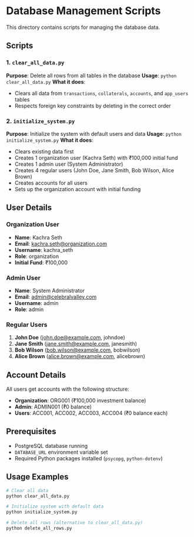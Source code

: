 # Database Management Scripts

This directory contains scripts for managing the database data.

## Scripts

### 1. `clear_all_data.py`
**Purpose**: Delete all rows from all tables in the database
**Usage**: `python clear_all_data.py`
**What it does**: 
- Clears all data from `transactions`, `collaterals`, `accounts`, and `app_users` tables
- Respects foreign key constraints by deleting in the correct order

### 2. `initialize_system.py`
**Purpose**: Initialize the system with default users and data
**Usage**: `python initialize_system.py`
**What it does**:
- Clears existing data first
- Creates 1 organization user (Kachra Seth) with ₹100,000 initial fund
- Creates 1 admin user (System Administrator)
- Creates 4 regular users (John Doe, Jane Smith, Bob Wilson, Alice Brown)
- Creates accounts for all users
- Sets up the organization account with initial funding

## User Details

### Organization User
- **Name**: Kachra Seth
- **Email**: kachra.seth@organization.com
- **Username**: kachra_seth
- **Role**: organization
- **Initial Fund**: ₹100,000

### Admin User
- **Name**: System Administrator
- **Email**: admin@celebralvalley.com
- **Username**: admin
- **Role**: admin

### Regular Users
1. **John Doe** (john.doe@example.com, johndoe)
2. **Jane Smith** (jane.smith@example.com, janesmith)
3. **Bob Wilson** (bob.wilson@example.com, bobwilson)
4. **Alice Brown** (alice.brown@example.com, alicebrown)

## Account Details

All users get accounts with the following structure:
- **Organization**: ORG001 (₹100,000 investment balance)
- **Admin**: ADMIN001 (₹0 balance)
- **Users**: ACC001, ACC002, ACC003, ACC004 (₹0 balance each)

## Prerequisites

- PostgreSQL database running
- `DATABASE_URL` environment variable set
- Required Python packages installed (`psycopg`, `python-dotenv`)

## Usage Examples

```bash
# Clear all data
python clear_all_data.py

# Initialize system with default data
python initialize_system.py

# Delete all rows (alternative to clear_all_data.py)
python delete_all_rows.py
```
